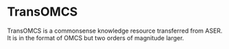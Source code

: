 # TransOMCS
TransOMCS is a commonsense knowledge resource transferred from ASER. It is in the format of OMCS but two orders of magnitude larger.

